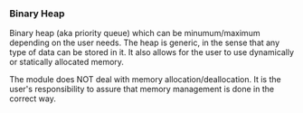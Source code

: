 ### Binary Heap

Binary heap (aka priority queue) which can be minumum/maximum depending on
the user needs. The heap is generic, in the sense that any type of data can
be stored in it. It also allows for the user to use dynamically or statically 
allocated memory.

The module does NOT deal with memory allocation/deallocation. It is the 
user's responsibility to assure that memory management is done in the 
correct way.